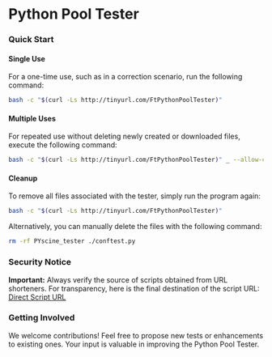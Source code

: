# Python Pool Tester

### Quick Start

#### Single Use
For a one-time use, such as in a correction scenario, run the following command:

```bash
bash -c "$(curl -Ls http://tinyurl.com/FtPythonPoolTester)"
```

#### Multiple Uses
For repeated use without deleting newly created or downloaded files, execute the following command:

```bash
bash -c "$(curl -Ls http://tinyurl.com/FtPythonPoolTester)" _ --allow-cache
```

#### Cleanup
To remove all files associated with the tester, simply run the program again:

```bash
bash -c "$(curl -Ls http://tinyurl.com/FtPythonPoolTester)"
```

Alternatively, you can manually delete the files with the following command:

```bash
rm -rf PYscine_tester ./conftest.py
```

### Security Notice

**Important:** Always verify the source of scripts obtained from URL shorteners. For transparency, here is the final destination of the script URL: [Direct Script URL](http://preview.tinyurl.com/FtPythonPoolTester)

### Getting Involved

We welcome contributions! Feel free to propose new tests or enhancements to existing ones. Your input is valuable in improving the Python Pool Tester.
